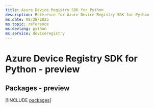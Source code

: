 ```yaml
---
title: Azure Device Registry SDK for Python
description: Reference for Azure Device Registry SDK for Python
ms.date: 08/28/2025
ms.topic: reference
ms.devlang: python
ms.service: deviceregistry
---
```

# Azure Device Registry SDK for Python - preview
## Packages - preview
[!INCLUDE [packages](device-registry-index.md)]